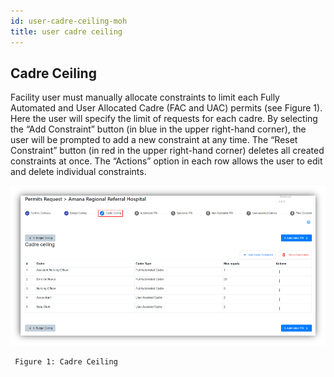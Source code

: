 ```yaml
---
id: user-cadre-ceiling-moh
title: user cadre ceiling
---
```


## Cadre Ceiling

Facility user must manually allocate constraints to limit each Fully Automated and User Allocated Cadre (FAC and UAC) permits (see Figure 1). Here the user will specify the limit of requests for each cadre. By selecting the “Add Constraint” button (in blue in the upper right-hand corner), the user will be prompted to add a new constraint at any time. The “Reset Constraint” button (in red in the upper right-hand corner) deletes all created constraints at once. The “Actions” option in each row allows the user to edit and delete individual constraints.

![img alt](/img/user_cadre_ceiling_moh.png)

     Figure 1: Cadre Ceiling
